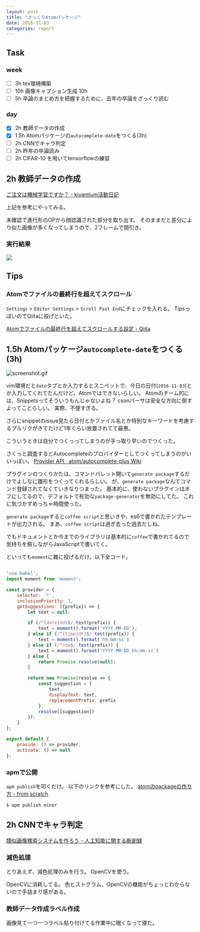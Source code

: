 ```yaml
---
layout: post
title: "さっくりAtomパッケージ"
date: 2016-11-03
categories: report
---
```

## Task

### week

- [ ] 3h tex環境構築
- [ ] 10h 画像キャプション生成 10h
- [ ] 5h 卒論のまとめ方を把握するために、去年の卒論をざっくり読む

### day
- [x] 2h 教師データの作成
- [x] 1.5h Atomパッケージの`autocomplete-date`をつくる(3h)
- [ ] 2h CNNでキャラ判定
- [ ] 2h 昨年の卒論読み
- [ ] 2h CIFAR-10 を用いてtensorflowの練習

## 2h 教師データの作成
[ご注文は機械学習ですか？ - kivantium活動日記](http://kivantium.hateblo.jp/entry/2014/11/25/230658)

上記を参考にやってみる。

未確認で進行形のOPから顔認識された部分を取り出す。
そのままだと差分により似た画像が多くなってしまうので、2フレームで間引き。

<script src="https://gist.github.com/akameco/f32d30448fdf813d6ec6c71bb3d5e4ae.js"></script>

### 実行結果

<img src="{{ site.baseurl }}/images/2016-11-03/split.png">

## Tips

### Atomでファイルの最終行を超えてスクロール

`Settings` > `Editor Settings` > `Scroll Past End`にチェックを入れる。
TipsっぽいのでQiitaに投げといた。

[Atomでファイルの最終行を超えてスクロールする設定 - Qiita](http://qiita.com/akameco/items/75f0912457b911b16be3)

## 1.5h Atomパッケージ`autocomplete-date`をつくる (3h)

![screenshot.gif](https://raw.githubusercontent.com/akameco/autocomplete-date/master/screenshot.gif)

vim環境だと`date`タブとか入力するとスニペットで、今日の日付(`2016-11-03`)とか入力してくれてたんだけど、Atomではできないらしい。
Atomのチーム的には、Snippetsってそういうもんじゃないよね？
csonパーサは安全な方向に倒すよってことらしい。
実際、不便すぎる。

さらにsnippetのissue見たら日付とかファイル名とか特別なキーワードを考慮するプルリクがきてたけど1年ぐらい放置されてて最悪。

こういうときは自分でつくっってしまうのが手っ取り早いのでつくった。

さくっと調査するとAutocompleteのプロバイダーとしてつくってしまうのがいいっぽい。
[Provider API · atom/autocomplete-plus Wiki](https://github.com/atom/autocomplete-plus/wiki/Provider-API)

プラグインのつくりかたは、コマンドパレット開いて`generate package`するだけでよしなに雛形をつくってくれるらしい。
が、`generate package`なんてコマンド登録されてなくていきなりつまった。
基本的に、使わないプラグインはオフにしてるので、デフォルトで有効な`package-generator`を無効にしてた。
これに気づかずめっちゃ時間使った。

`generate package`すると`coffee script`と思いきや、es6で書かれたテンプレートが出力される。
まあ、`coffee script`は過ぎ去った過去だしね。

でもドキュメントとか今までのライブラリは基本的に`coffee`で書かれてるので気持ちを察しながらJavaScriptで書いてく。

といっても`moment`に雑に投げるだけ。以下全コード。

```js

'use babel';
import moment from 'moment';

const provider = {
	selector: '*',
	inclusionPriority: 1,
	getSuggestions: ({prefix}) => {
		let text = null;

		if (/^(date|dd)$/.test(prefix)) {
			text = moment().format('YYYY-MM-DD');
		} else if (/^(time|dt)$/.test(prefix)) {
			text = moment().format('hh:mm:ss')
		} else if (/^now$/.test(prefix)) {
			text = moment().format('YYYY-MM-DD hh:mm:ss')
		} else {
			return Promise.resolve(null);
		}

		return new Promise(resolve => {
			const suggestion = {
				text,
				displayText: text,
				replacementPrefix: prefix
			};
			resolve([suggestion])
		});
	}
};

export default {
	provide: () => provider,
	activate: () => null
};
```

### apmで公開
`apm publish`を叩くだけ。
以下のリンクを参考にした。
[atomのpackageの作り方 - from scratch](http://yosuke-furukawa.hatenablog.com/entry/2014/03/02/230456)

```
$ apm publish minor
```

## 2h CNNでキャラ判定
[類似画像検索システムを作ろう - 人工知能に関する断創録](http://aidiary.hatenablog.com/entry/20091003/1254574041)


### 減色処理
とりあえず、減色処理のみを行う。
OpenCVを使う。

OpenCVに消耗してる。
色ヒストグラム、OpenCVの機能がちょっとわからないので手詰まり感がある。

### 教師データ作成ラベル作成
画像見て一つ一つラベル貼り付けてる作業中に眠くなって寝た。
